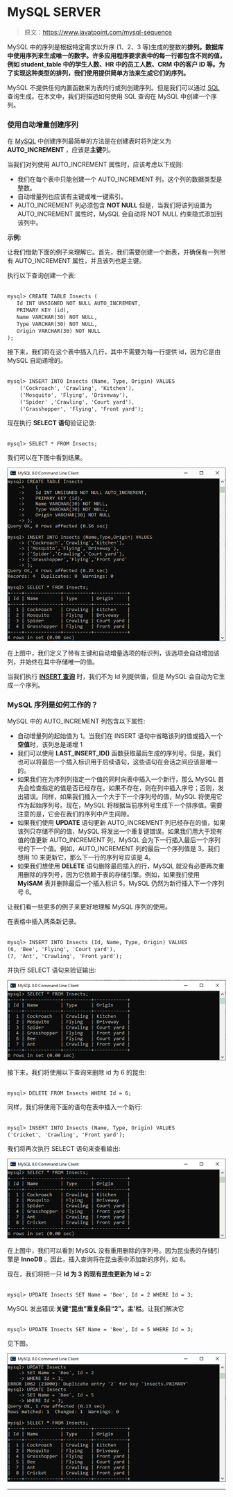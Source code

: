 # MySQL SERVER

> 原文：<https://www.javatpoint.com/mysql-sequence>

MySQL 中的序列是根据特定需求以升序 (1、2、3 等)生成的整数的**排列。数据库中使用序列来生成唯一的数字。许多应用程序要求表中的每一行都包含不同的值，例如 student_table 中的学生人数、HR 中的员工人数、CRM 中的客户 ID 等。为了实现这种类型的排列，我们使用提供简单方法来生成它们的序列。**

MySQL 不提供任何内置函数来为表的行或列创建序列。但是我们可以通过 [SQL](https://www.javatpoint.com/sql-tutorial) 查询生成。在本文中，我们将描述如何使用 SQL 查询在 MySQL 中创建一个序列。

### 使用自动增量创建序列

在 [MySQL](https://www.javatpoint.com/mysql-tutorial) 中创建序列最简单的方法是在创建表时将列定义为 **AUTO_INCREMENT** ，应该是**主键**列。

当我们对列使用 AUTO_INCREMENT 属性时，应该考虑以下规则:

*   我们在每个表中只能创建一个 AUTO_INCREMENT 列，这个列的数据类型是整数。
*   自动增量列也应该有主键或唯一键索引。
*   AUTO_INCREMENT 列必须包含 **NOT NULL** 但是，当我们将该列设置为 AUTO_INCREMENT 属性时，MySQL 会自动将 NOT NULL 约束隐式添加到该列中。

**示例:**

让我们借助下面的例子来理解它。首先，我们需要创建一个新表，并确保有一列带有 AUTO_INCREMENT 属性，并且该列也是主键。

执行以下查询创建一个表:

```

mysql> CREATE TABLE Insects (
   Id INT UNSIGNED NOT NULL AUTO_INCREMENT,
   PRIMARY KEY (id),
   Name VARCHAR(30) NOT NULL, 
   Type VARCHAR(30) NOT NULL,
   Origin VARCHAR(30) NOT NULL 
);

```

接下来，我们将在这个表中插入几行，其中不需要为每一行提供 id，因为它是由 MySQL 自动递增的。

```

mysql> INSERT INTO Insects (Name, Type, Origin) VALUES
	('Cockroach', 'Crawling', 'Kitchen'),
	('Mosquito', 'Flying', 'Driveway'),
	('Spider' ,'Crawling', 'Court yard'),
	('Grasshopper', 'Flying', 'Front yard');

```

现在执行 **SELECT 语句**验证记录:

```

mysql> SELECT * FROM Insects;

```

我们可以在下图中看到结果。

![MySQL SEQUENCE](img/fd7ea41d99024be94264ea0f6cbf784f.png)

在上图中，我们定义了带有主键和自动增量选项的标识列，该选项会自动增加该列，并始终在其中存储唯一的值。

当我们执行 [**INSERT 查询**](https://www.javatpoint.com/mysql-insert) 时，我们不为 Id 列提供值，但是 MySQL 会自动为它生成一个序列。

### MySQL 序列是如何工作的？

MySQL 中的 AUTO_INCREMENT 列包含以下属性:

*   自动增量列的起始值为 1。当我们在 INSERT 语句中省略该列的值或插入一个**空值**时，该列总是递增 1
*   我们可以使用 **LAST_INSERT_ID()** 函数获取最后生成的序列号。但是，我们也可以将最后一个插入标识用于后续语句，这些语句在会话之间应该是唯一的。
*   如果我们在为序列列指定一个值的同时向表中插入一个新行，那么 MySQL 首先会检查指定的值是否已经存在。如果不存在，则在列中插入序号；否则，发出错误。同样，如果我们插入一个大于下一个序列号的值，MySQL 将使用它作为起始序列号。现在，MySQL 将根据当前序列号生成下一个排序值。需要注意的是，它会在我们的序列中产生间隙。
*   如果我们使用 **UPDATE** 语句更新 AUTO_INCREMENT 列已经存在的值，如果该列只存储不同的值，MySQL 将发出一个重复键错误。如果我们用大于现有值的值更新 AUTO_INCREMENT 列，MySQL 会为下一行插入最后一个序列号的下一个值。例如，AUTO_INCREMENT 列的最后一个序列值是 3，我们想用 10 来更新它，那么下一行的序列号应该是 4。
*   如果我们想使用 **DELETE** 语句删除最后插入的行，MySQL 就没有必要再次重用删除的序列号，因为它依赖于表的存储引擎。例如，如果我们使用 **MyISAM** 表并删除最后一个插入标识 5，MySQL 仍然为新行插入下一个序列号 6。

让我们看一些更多的例子来更好地理解 MySQL 序列的使用。

在表格中插入两条新记录。

```

mysql> INSERT INTO Insects (Id, Name, Type, Origin) VALUES
(6, 'Bee', 'Flying', 'Court yard'),
(7, 'Ant', 'Crawling', 'Front yard');

```

并执行 SELECT 语句来验证输出:

![MySQL SEQUENCE](img/d0a36a036cd351add2261f57bb4a8409.png)

接下来，我们将使用以下查询来删除 id 为 6 的昆虫:

```

mysql> DELETE FROM Insects WHERE Id = 6;

```

同样，我们将使用下面的语句在表中插入一个新行:

```

mysql> INSERT INTO Insects (Name, Type, Origin) VALUES
('Cricket', 'Crawling', 'Front yard');

```

我们将再次执行 SELECT 语句来查看输出:

![MySQL SEQUENCE](img/142fba08e8b96b266096c8cc44c595cc.png)

在上图中，我们可以看到 MySQL 没有重用删除的序列号。因为昆虫表的存储引擎是 **InnoDB** 。因此，插入查询将在昆虫表中添加新的序列，如 8。

现在，我们将把一只 **Id 为 3 的现有昆虫更新为 Id = 2:**

```

mysql> UPDATE Insects SET Name = 'Bee', Id = 2 WHERE Id = 3;

```

MySQL 发出错误:**关键“昆虫”重复条目“2”。主'栏**。让我们解决它

```

mysql> UPDATE Insects SET Name = 'Bee', Id = 5 WHERE Id = 3;

```

见下图。

![MySQL SEQUENCE](img/ab3937d8f410f62d08be876f0b83167d.png)

* * *